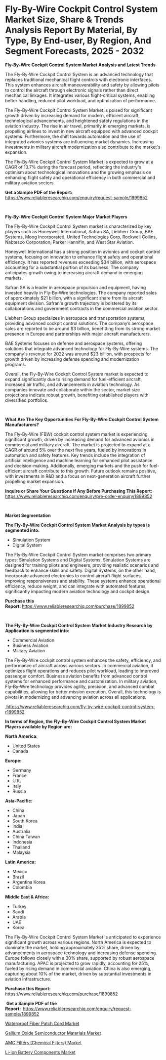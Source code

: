 <p><h1>Fly-By-Wire Cockpit Control System Market Size, Share & Trends Analysis Report By Material, By Type, By End-user, By Region, And Segment Forecasts, 2025 - 2032</h1></p><p><strong>Fly-By-Wire Cockpit Control System Market Analysis and Latest Trends</strong></p>
<p><p>The Fly-By-Wire Cockpit Control System is an advanced technology that replaces traditional mechanical flight controls with electronic interfaces. This system enhances aircraft maneuverability and safety by allowing pilots to control the aircraft through electronic signals rather than direct mechanical linkages. It integrates various flight-critical systems, enabling better handling, reduced pilot workload, and optimization of performance.</p><p>The Fly-By-Wire Cockpit Control System Market is poised for significant growth driven by increasing demand for modern, efficient aircraft, technological advancements, and heightened safety regulations in the aviation industry. The rise in air travel, primarily in emerging markets, is propelling airlines to invest in new aircraft equipped with advanced cockpit systems. Furthermore, the shift towards automation and the use of integrated avionics systems are influencing market dynamics. Increasing investments in military aircraft modernization also contribute to the market's expansion.</p><p>The Fly-By-Wire Cockpit Control System Market is expected to grow at a CAGR of 13.7% during the forecast period, reflecting the industry's optimism about technological innovations and the growing emphasis on enhancing flight safety and operational efficiency in both commercial and military aviation sectors.</p></p>
<p><strong>Get a Sample PDF of the Report:&nbsp;</strong> <a href="https://www.reliableresearchiq.com/enquiry/request-sample/1899852?utm_campaign=1159&utm_medium=2&utm_source=Github&utm_content=ia&utm_term=13022025&utm_id=fly-by-wire-cockpit-control-system">https://www.reliableresearchiq.com/enquiry/request-sample/1899852</a></p>
<p>&nbsp;</p>
<p><strong>Fly-By-Wire Cockpit Control System Major Market Players</strong></p>
<p><p>The Fly-By-Wire Cockpit Control System market is characterized by key players such as Honeywell International, Safran SA, Liebherr Group, BAE Systems, Moog Incorporated, United Technologies Corp, Rockwell Collins, Nabtesco Corporation, Parker Hannifin, and West Star Aviation. </p><p>Honeywell International has a strong position in avionics and cockpit control systems, focusing on innovation to enhance flight safety and operational efficiency. It has reported revenues exceeding $34 billion, with aerospace accounting for a substantial portion of its business. The company anticipates growth owing to increasing aircraft demand in emerging markets.</p><p>Safran SA is a leader in aerospace propulsion and equipment, having invested heavily in Fly-By-Wire technologies. The company reported sales of approximately $21 billion, with a significant share from its aircraft equipment division. Safran's growth trajectory is bolstered by its collaborations and government contracts in the commercial aviation sector.</p><p>Liebherr Group specializes in aerospace and transportation systems, providing advanced cockpit control solutions. The company’s aerospace sales are reported to be around $3 billion, benefitting from its strong market presence in Europe and partnerships with major aircraft manufacturers.</p><p>BAE Systems focuses on defense and aerospace systems, offering solutions that integrate advanced technology for Fly-By-Wire systems. The company's revenue for 2022 was around $23 billion, with prospects for growth driven by increasing defense spending and modernization programs.</p><p>Overall, the Fly-By-Wire Cockpit Control System market is expected to expand significantly due to rising demand for fuel-efficient aircraft, increased air traffic, and advancements in aviation technology. As companies innovate and collaborate within the sector, market size projections indicate robust growth, benefiting established players with diversified portfolios.</p></p>
<p>&nbsp;</p>
<p><strong>What Are The Key Opportunities For Fly-By-Wire Cockpit Control System Manufacturers?</strong></p>
<p><p>The Fly-By-Wire (FBW) cockpit control system market is experiencing significant growth, driven by increasing demand for advanced avionics in commercial and military aircraft. The market is projected to expand at a CAGR of around 5% over the next five years, fueled by innovations in automation and safety features. Key trends include the integration of artificial intelligence and machine learning for enhanced pilot assistance and decision-making. Additionally, emerging markets and the push for fuel-efficient aircraft contribute to this growth. Future outlook remains positive, with investments in R&D and a focus on next-generation aircraft further propelling market expansion.</p></p>
<p><strong>Inquire or Share Your Questions If Any Before Purchasing This Report:</strong> <a href="https://www.reliableresearchiq.com/enquiry/pre-order-enquiry/1899852?utm_campaign=1159&utm_medium=2&utm_source=Github&utm_content=ia&utm_term=13022025&utm_id=fly-by-wire-cockpit-control-system">https://www.reliableresearchiq.com/enquiry/pre-order-enquiry/1899852</a></p>
<p>&nbsp;</p>
<p><strong>Market Segmentation</strong></p>
<p><strong>The Fly-By-Wire Cockpit Control System Market Analysis by types is segmented into:</strong></p>
<p><ul><li>Simulation System</li><li>Digital System</li></ul></p>
<p><p>The Fly-By-Wire Cockpit Control System market comprises two primary types: Simulation Systems and Digital Systems. Simulation Systems are designed for training pilots and engineers, providing realistic scenarios and feedback to enhance skills and safety. Digital Systems, on the other hand, incorporate advanced electronics to control aircraft flight surfaces, improving responsiveness and stability. These systems enhance operational efficiency, reduce weight, and can integrate with automated features, significantly impacting modern aviation technology and cockpit design.</p></p>
<p><strong>Purchase this Report:&nbsp;</strong><a href="https://www.reliableresearchiq.com/purchase/1899852?utm_campaign=1159&utm_medium=2&utm_source=Github&utm_content=ia&utm_term=13022025&utm_id=fly-by-wire-cockpit-control-system">https://www.reliableresearchiq.com/purchase/1899852</a></p>
<p>&nbsp;</p>
<p><strong>The Fly-By-Wire Cockpit Control System Market Industry Research by Application is segmented into:</strong></p>
<p><ul><li>Commercial Aviation</li><li>Business Aviation</li><li>Military Aviation</li></ul></p>
<p><p>The Fly-By-Wire cockpit control system enhances the safety, efficiency, and performance of aircraft across various sectors. In commercial aviation, it optimizes flight operations and reduces pilot workload, leading to improved passenger comfort. Business aviation benefits from advanced control systems for enhanced performance and customization. In military aviation, Fly-By-Wire technology provides agility, precision, and advanced combat capabilities, allowing for better mission execution. Overall, this technology is pivotal in modernizing and advancing aviation across all applications.</p></p>
<p><a href="https://www.reliableresearchiq.com/fly-by-wire-cockpit-control-system-r1899852?utm_campaign=1159&utm_medium=2&utm_source=Github&utm_content=ia&utm_term=13022025&utm_id=fly-by-wire-cockpit-control-system">&nbsp;https://www.reliableresearchiq.com/fly-by-wire-cockpit-control-system-r1899852</a></p>
<p><strong>In terms of Region, the Fly-By-Wire Cockpit Control System Market Players available by Region are:</strong></p>
<p>
    <p> <strong> North America: </strong>
        <ul>
            <li>United States</li>
            <li>Canada</li>
        </ul>
        </p> 
    <p> <strong> Europe: </strong>
        <ul>
            <li>Germany</li>
            <li>France</li>
            <li>U.K.</li>
            <li>Italy</li>
            <li>Russia</li>
        </ul>
        </p> 
    <p> <strong> Asia-Pacific: </strong>
        <ul>
            <li>China</li>
            <li>Japan</li>
            <li>South Korea</li>
            <li>India</li>
            <li>Australia</li>
            <li>China Taiwan</li>
            <li>Indonesia</li>
            <li>Thailand</li>
            <li>Malaysia</li>
        </ul>
        </p> 
    <p> <strong> Latin America: </strong>
        <ul>
            <li>Mexico</li>
            <li>Brazil</li>
            <li>Argentina Korea</li>
            <li>Colombia</li>
        </ul>
        </p> 
    <p> <strong> Middle East & Africa: </strong>
        <ul>
            <li>Turkey</li>
            <li>Saudi</li>
            <li>Arabia</li>
            <li>UAE</li>
            <li>Korea</li>
        </ul>
    </p>
    </p>
<p><p>The Fly-By-Wire Cockpit Control System Market is anticipated to experience significant growth across various regions. North America is expected to dominate the market, holding approximately 35% share, driven by advancements in aerospace technology and increasing defense spending. Europe follows closely with a 30% share, supported by robust aerospace manufacturing. APAC is projected to grow rapidly, accounting for 25%, fueled by rising demand in commercial aviation. China is also emerging, capturing about 10% of the market, driven by substantial investments in aviation infrastructure.</p></p>
<p><strong>Purchase this Report: </strong><a href="https://www.reliableresearchiq.com/purchase/1899852?utm_campaign=1159&utm_medium=2&utm_source=Github&utm_content=ia&utm_term=13022025&utm_id=fly-by-wire-cockpit-control-system">https://www.reliableresearchiq.com/purchase/1899852</a></p>
<p>&nbsp;<strong>Get a Sample PDF of the Report:&nbsp;&nbsp;</strong><a href="https://www.reliableresearchiq.com/enquiry/request-sample/1899852?utm_campaign=1159&utm_medium=2&utm_source=Github&utm_content=ia&utm_term=13022025&utm_id=fly-by-wire-cockpit-control-system">https://www.reliableresearchiq.com/enquiry/request-sample/1899852</a></p>
<p><strong></strong></p>
<p><p><a href="https://github.com/zoccohaniech/Market-Research-Report-List-1/blob/main/waterproof-fiber-patch-cord-market.md?utm_campaign=1159&utm_medium=2&utm_source=Github&utm_content=ia&utm_term=13022025&utm_id=fly-by-wire-cockpit-control-system">Waterproof Fiber Patch Cord Market</a></p><p><a href="https://github.com/rrosasdaunas/Market-Research-Report-List-1/blob/main/gallium-oxide-semiconductor-materials-market.md?utm_campaign=1159&utm_medium=2&utm_source=Github&utm_content=ia&utm_term=13022025&utm_id=fly-by-wire-cockpit-control-system">Gallium Oxide Semiconductor Materials Market</a></p><p><a href="https://github.com/ansanokajabi/Market-Research-Report-List-1/blob/main/amc-filters-chemical-filters-market.md?utm_campaign=1159&utm_medium=2&utm_source=Github&utm_content=ia&utm_term=13022025&utm_id=fly-by-wire-cockpit-control-system">AMC Filters (Chemical Filters) Market</a></p><p><a href="https://github.com/ancsyanagha/Market-Research-Report-List-1/blob/main/li-ion-battery-components-market.md?utm_campaign=1159&utm_medium=2&utm_source=Github&utm_content=ia&utm_term=13022025&utm_id=fly-by-wire-cockpit-control-system">Li-ion Battery Components Market</a></p></p>